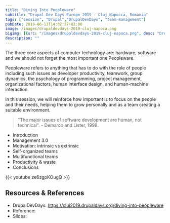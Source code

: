 ```yaml
---
title: "Diving Into Peopleware"
subtitle: "Drupal Dev Days Europe 2019 - Cluj Napocca, Romania"
tags: ["session", "Drupal","DrupalDevDays", "team-management"]
pubDate: 2019-06-13T14:02:27+02:00
image: /images/drupaldevdays-2019-cluj-napoca.png
bigimg: [{src: "/images/drupaldevdays-2019-cluj-napoca.png", desc: "DrupalCon 2020"}]
description: ""
---
```

The three core aspects of computer technology are: hardware, software and we should not forget the most important one Peopleware. 

Peopleware refers to anything that has to do with the role of people including such issues as developer productivity, teamwork, group dynamics, the psychology of programming, project management, organizational factors, human interface design, and human-machine interaction.

In this session, we will reinforce how important is to focus on the people and their needs, helping them to grow personally and as a team creating a suitable environment. 

> "The major issues of software development are human, not technical". - Demarco and Lister, 1999.

- Introduction
- Management 3.0
- Motivation: intrinsic vs extrinsic
- Self-organized teams
- Multifunctional teams
- Productivity & waste
- Conclusions

{{< youtube ze6zgpKOugQ >}}

## Resources & References
- DrupalDevDays: <https://cluj2019.drupaldays.org/diving-into-peopleware>
- Reference: 
- Slides: 


